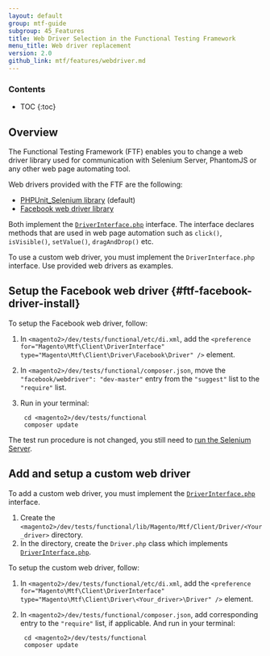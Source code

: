 ```yaml
---
layout: default
group: mtf-guide
subgroup: 45_Features
title: Web Driver Selection in the Functional Testing Framework
menu_title: Web driver replacement
version: 2.0
github_link: mtf/features/webdriver.md
---
```


<h3>Contents</h3>

* TOC
{:toc}


## Overview

The Functional Testing Framework (FTF) enables you to change a web driver library used for communication with Selenium Server, PhantomJS or any other web page automating tool.

Web drivers provided with the FTF are the following:

- [PHPUnit_Selenium library] (default)
- [Facebook web driver library]

Both implement the [`DriverInterface.php`] interface. The interface declares methods that are used in web page automation such as `click()`, `isVisible()`, `setValue()`, `dragAndDrop()` etc.

To use a custom web driver, you must implement the `DriverInterface.php` interface. Use provided web drivers as examples.

## Setup the Facebook web driver {#ftf-facebook-driver-install}

To setup the Facebook web driver, follow:

1. In `<magento2>/dev/tests/functional/etc/di.xml`, add the `<preference for="Magento\Mtf\Client\DriverInterface" type="Magento\Mtf\Client\Driver\Facebook\Driver" />` element.
2. In `<magento2>/dev/tests/functional/composer.json`, move the `"facebook/webdriver": "dev-master"` entry from the `"suggest"` list to the `"require"` list.
3. Run in your terminal:

        cd <magento2>/dev/tests/functional
        composer update

The test run procedure is not changed, you still need to [run the Selenium Server].

## Add and setup a custom web driver

To add a custom web driver, you must implement the [`DriverInterface.php`] interface.

1. Create the `<magento2>/dev/tests/functional/lib/Magento/Mtf/Client/Driver/<Your_driver>` directory.
2. In the directory, create the `Driver.php` class which implements [`DriverInterface.php`].

To setup the custom web driver, follow:

1. In `<magento2>/dev/tests/functional/etc/di.xml`, add the `<preference for="Magento\Mtf\Client\DriverInterface" type="Magento\Mtf\Client\Driver\<Your_driver>\Driver" />` element.
2. In `<magento2>/dev/tests/functional/composer.json`, add corresponding entry to the `"require"` list, if applicable. And run in your terminal:

        cd <magento2>/dev/tests/functional
        composer update

<!-- LINKS DEFINITION -->

[`DriverInterface.php`]: https://github.com/magento/mtf/blob/develop/Magento/Mtf/Client/DriverInterface.php
[PHPUnit_Selenium library]: https://github.com/magento/mtf/blob/develop/Magento/Mtf/Client/Driver/Selenium/Driver.php
[Facebook web driver library]: https://github.com/magento/mtf/blob/develop/Magento/Mtf/Client/Driver/Facebook/Driver.php
[run the Selenium Server]: {{page.baseurl}}mtf/mtf_quickstart/mtf_quickstart_environmemt.html#mtf_quickstart_env_selenium

